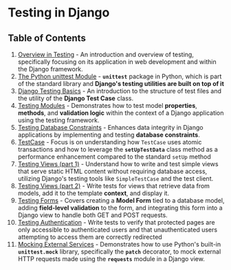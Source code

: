 # Testing in Django

## Table of Contents

1. [Overview in Testing](./notes/testing-overview.md) - An introduction and overview of testing, specifically focusing on its application in web development and within the Django framework.
2. [The Python unittest Module](./notes/unittest-module.md) - **`unittest`** package in Python, which is part of the standard library and **Django's testing utilities are built on top of it**
3. [Django Testing Basics](./notes/django-testing-basics.md) - An introduction to the structure of test files and the utility of the **Django Test Case** class.
4. [Testing Modules](./notes/testing-modules.md) - Demonstrates how to test model **properties**, **methods**, and **validation logic** within the context of a Django application using the testing framework.
5. [Testing Database Constraints](./notes/database-constraints.md) - Enhances data integrity in Django applications by implementing and testing **database constraints**.
6. [TestCase](./notes/test-case.md) - Focus is on understanding how `TestCase` uses atomic transactions and how to leverage the **`setUpTestData`** class method as a performance enhancement compared to the standard `setUp` method
7. [Testing Views (part 1)](./notes/testing-views-1.md) - Understand how to write and test simple views that serve static HTML content without requiring database access, utilizing Django's testing tools like `SimpleTestCase` and the test client.
8. [Testing Views (part 2)](./notes/testing-views-2.md) - Write tests for views that retrieve data from models, add it to the template **context**, and display it.
9. [Testing Forms](./notes/testing-forms.md) - Covers creating a **Model Form** tied to a database model, adding **field-level validation** to the form, and integrating this form into a Django view to handle both GET and POST requests.
10. [Testing Authentication](./notes/testing-authentication.md) - Write tests to verify that protected pages are only accessible to authenticated users and that unauthenticated users attempting to access them are correctly redirected
11. [Mocking External Services](./notes/mocking-external-services.md) - Demonstrates how to use Python's built-in **`unittest.mock`** library, specifically the **`patch`** decorator, to mock external HTTP requests made using the **`requests`** module in a Django view.
